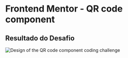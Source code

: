 # Frontend Mentor - QR code component

## Resultado do Desafio
![Design of the QR code component coding challenge](/qr.gif)
